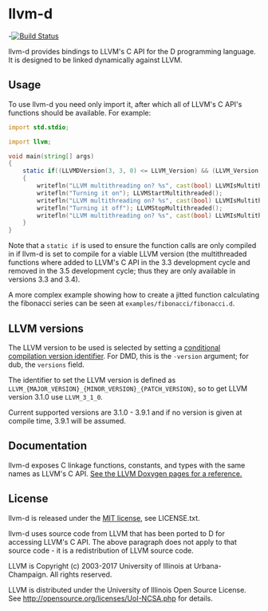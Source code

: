 llvm-d
========

-[![Build Status](https://travis-ci.org/Calrama/llvm-d.svg?branch=master)](https://travis-ci.org/Calrama/llvm-d)

llvm-d provides bindings to LLVM's C API for the D programming language.
It is designed to be linked dynamically against LLVM.

Usage
-----

To use llvm-d you need only import it, after which all of LLVM's C API's functions should be available.
For example:

```d
import std.stdio;

import llvm;

void main(string[] args)
{
	static if((LLVMDVersion(3, 3, 0) <= LLVM_Version) && (LLVM_Version < LLVMDVersion(3, 5, 0)))
	{
		writefln("LLVM multithreading on? %s", cast(bool) LLVMIsMultithreaded());
		writefln("Turning it on"); LLVMStartMultithreaded();
		writefln("LLVM multithreading on? %s", cast(bool) LLVMIsMultithreaded());
		writefln("Turning it off"); LLVMStopMultithreaded();
		writefln("LLVM multithreading on? %s", cast(bool) LLVMIsMultithreaded());
	}
}
```

Note that a `static if` is used to ensure the function calls are only compiled
in if llvm-d is set to compile for a viable LLVM version
(the multithreaded functions where added to LLVM's C API in the 3.3 development
cycle and removed in the 3.5 development cycle; thus they are only available in versions 3.3 and 3.4).

A more complex example showing how to create a jitted function calculating
the fibonacci series can be seen at `examples/fibonacci/fibonacci.d`.

LLVM versions
-------------

The LLVM version to be used is selected by setting a [conditional compilation version identifier](https://dlang.org/spec/version.html).
For DMD, this is the `-version` argument; for dub, the `versions` field.

The identifier to set the LLVM version is defined as
`LLVM_{MAJOR_VERSION}_{MINOR_VERSION}_{PATCH_VERSION}`, so to get LLVM version 3.1.0
use `LLVM_3_1_0`.

Current supported versions are 3.1.0 - 3.9.1 and if no version is given
at compile time, 3.9.1 will be assumed.

Documentation
-------------

llvm-d exposes C linkage functions, constants, and types with the same names as LLVM's C API.
[See the LLVM Doxygen pages for a reference.](http://llvm.org/doxygen/modules.html)

License
-------

llvm-d is released under the [MIT license](http://opensource.org/licenses/MIT), see LICENSE.txt.

llvm-d uses source code from LLVM that has been ported to D for accessing LLVM's C API. The above paragraph does not apply
to that source code - it is a redistribution of LLVM source code.

LLVM is Copyright (c) 2003-2017 University of Illinois at Urbana-Champaign.
All rights reserved.

LLVM is distributed under the University of Illinois Open Source
License. See http://opensource.org/licenses/UoI-NCSA.php for details.